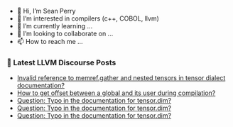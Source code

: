 - 👋 Hi, I’m Sean Perry
- 👀 I’m interested in compilers (c++, COBOL, llvm)
- 🌱 I’m currently learning ...
- 💞️ I’m looking to collaborate on ...
- 📫 How to reach me ...

<!---
s66perry/s66perry is a ✨ special ✨ repository because its `README.md` (this file) appears on your GitHub profile.
You can click the Preview link to take a look at your changes.
--->
### 📕 Latest LLVM Discourse Posts

<!-- DISCOURSE-LLVM:START -->
- [Invalid reference to memref.gather and nested tensors in tensor dialect documentation?](https://discourse.llvm.org/t/invalid-reference-to-memref-gather-and-nested-tensors-in-tensor-dialect-documentation/83542#post_1)
- [How to get offset between a global and its user during compilation?](https://discourse.llvm.org/t/how-to-get-offset-between-a-global-and-its-user-during-compilation/83538#post_4)
- [Question: Typo in the documentation for tensor.dim?](https://discourse.llvm.org/t/question-typo-in-the-documentation-for-tensor-dim/83539#post_3)
- [Question: Typo in the documentation for tensor.dim?](https://discourse.llvm.org/t/question-typo-in-the-documentation-for-tensor-dim/83539#post_2)
- [Question: Typo in the documentation for tensor.dim?](https://discourse.llvm.org/t/question-typo-in-the-documentation-for-tensor-dim/83539#post_1)
<!-- DISCOURSE-LLVM:END -->
